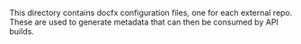 This directory contains docfx configuration files, one for each
external repo. These are used to generate metadata that can then be
consumed by API builds.
